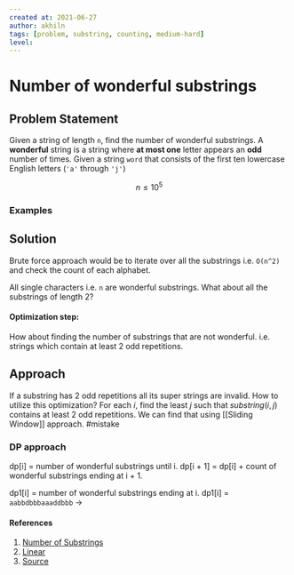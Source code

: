 ```yaml
---
created at: 2021-06-27
author: akhiln
tags: [problem, substring, counting, medium-hard]
level:
---
```


# Number of wonderful substrings
## Problem Statement
Given a string of length `n`, find the number of wonderful substrings. A **wonderful** string is a string where **at most one** letter appears an **odd** number of times.
Given a string `word` that consists of the first ten lowercase English letters (`'a'` through `'j'`)

$$ n \le 10^5 $$

### Examples

## Solution
Brute force approach would be to iterate over all the substrings i.e. `O(n^2)` and check the count of each alphabet.

All single characters i.e. `n` are wonderful substrings.
What about all the substrings of length 2?


#### Optimization step:
How about finding the number of substrings that are not wonderful. i.e. strings which contain at least 2 odd repetitions.

## Approach
If a substring has 2 odd repetitions all its super strings are invalid. How to utilize this optimization?
For each $i$, find the least $j$ such that $substring(i, j)$ contains at least 2 odd repetitions. We can find that using [[Sliding Window]] approach. #mistake

### DP approach
dp[i] = number of wonderful substrings until i.
dp[i + 1] = dp[i] + count of wonderful substrings ending at i + 1.

dp1[i] = number of wonderful substrings ending at i.
dp1[i] =
`aabbdbbbaaaddbbb` ->

#### References
1. [Number of Substrings](Number%20of%20Substrings.md)
2. [Linear](Linear)
3. [Source](https://leetcode.com/contest/weekly-contest-247/problems/number-of-wonderful-substrings/)